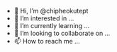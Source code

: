 - 👋 Hi, I’m @chipheokutept
- 👀 I’m interested in ...
- 🌱 I’m currently learning ...
- 💞️ I’m looking to collaborate on ...
- 📫 How to reach me ...

<!---
chipheokutept/chipheokutept is a ✨ special ✨ repository because its `README.md` (this file) appears on your GitHub profile.
You can click the Preview link to take a look at your changes.
--->
